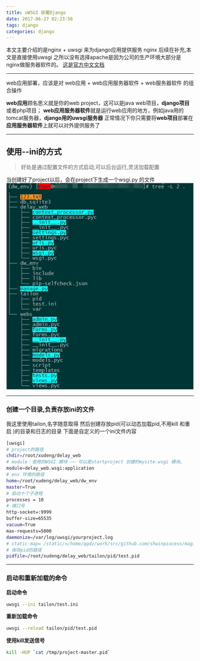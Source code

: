 ```yaml
---
title: uWSGI 部署Django
date: 2017-06-27 02:23:56
tags: django
categories: django
---
```



本文主要介绍的是nginx + uwsgi 来为django应用提供服务
nginx 后续在补充,本文是直接使用uwsgi
之所以没有选择apache是因为公司的生产环境大部分是nginx做服务器软件的。
[这是官方中文文档](http://python.usyiyi.cn/django/howto/deployment/wsgi/uwsgi.html)

<!-- more -->

----------

web应用部署，应该是对 web应用 + web应用服务器软件 + web服务器软件 的组合操作

**web应用**顾名思义就是你的web project，这可以是java web项目，**django项目**或者php项目；
**web应用服务器软件**就是运行web应用的地方，例如java用的tomcat服务器，**django用的uwsgi服务器**
正常情况下你只需要将**web项目**部署在**应用服务器软件**上就可以对外提供服务了


----------

## 使用--ini的方式
> 好处是通过配置文件的方式启动,可以后台运行,灵活加载配置

当创建好了project以后，会在project下生成一个wsgi.py 的文件
![@我创建的一个project结构 ](/images/uwsgi.jpg)



----------

### 创建一个目录,负责存放ini的文件
我这里使用tailon,名字随意取得
然后创建存放pid(可以动态加载pid,不用kill 和重启 )的目录和日志的目录
下面是自定义的一个ini文件内容
```bash
[uwsgi]
# project的路径
chdir=/root/xudeng/delay_web
# module：使用的WSGI 模块 —— 可以是startproject 创建的mysite.wsgi 模块。
module=delay_web.wsgi:application
# env 环境的路径
home=/root/xudeng/delay_web/dw_env
master=True
# 启动十个子进程
processes = 10
# 端口号
http-socket=:9999
buffer-size=65535
vacuum=True
max-requests=5000
daemonize=/var/log/uwsgi/yourproject.log
# static-map= /static/=/home/qqdz/work/src/github.com/shwinpiocess/magina_project/magina/logs/static/
# 保存pid的路径
pidfile=/root/xudeng/delay_web/tailon/pid/test.pid
```

----------


### 启动和重新加载的命令
**启动命令**
```bash
uwsgi --ini tailon/test.ini
```

**重新加载命令**
```bash
uwsgi --reload tailon/pid/test.pid
```

**使用kill发送信号**
```bash
kill -HUP `cat /tmp/project-master.pid`
```
